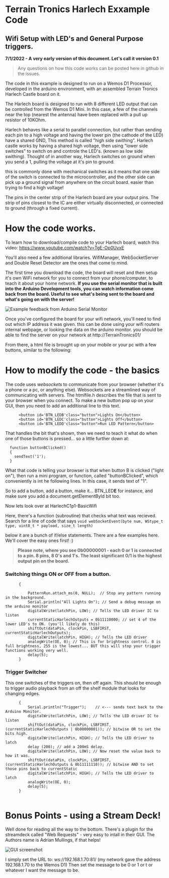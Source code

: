 #  Terrain Tronics Harlech Exxample Code
## Wifi Setup with LED's and General Purpose triggers.

**7/1/2022 - A very early version of this document. Let's call it version 0.1**

> Any questions on how this code works can be posted here in github in the issues.

The code in this example is designed to run on a Wemos D1 Processor, developed in the arduino environment, with an assembled Terrain Tronics Harlech Castle board on it.

The Harlech board is designed to run with 8 different LED output that can be controlled from the Wemos D1 Mini. In this case, a few of the channels near the top (nearest the antenna) have been replaced with a pull up resistor of 10KOhm. 

Harlech behaves like a serial to parallel connection, but rather than sending each pin to a high voltage and having the lower pin (the cathode of the LED) have a shared GND, This method is called "high side swithing". Harlech castle works by having a shared high voltage, then using "lower side switches" to switch on and controle the LED's. (known as low side swithing). Thought of in another way, Harlech switches on ground when you send a 1, pulling the voltage at it's pin to ground.

this is commonly done with mechanical switches as it means that one side of the switch is connected to the microcontroller, and the other side can pick up a ground signal from anywhere on the circuit board. easier than trying to find a high voltage!

The pins in the center strip of the Harlech board are your output pins. The strip of pins closest to the IC are either virtually disconnected, or connected to ground (through a fixed current).


# How the code works.

To learn how to download/compile code to your Harlech board, watch this video: https://www.youtube.com/watch?v=TgE-Op0UvxE

You'll also need a few additional libraries. WifiManager, WebSocketServer and Double Reset Detector are the ones that come to mind.

The first time you download the code, the board will reset and then setup it's own WiFi network for you to connect from your phone/computer, to teach it about your home network. **If you use the serial monitor that is built into the Arduino Development tools, you can watch information come back from the board. Useful to see what's being sent to the board and what's going on with the server!**

![Example feedback from Arduino Serial Monitor](https://i.imgur.com/yCybhII.png)


Once you've configured the board for your wifi network, you'll need to find out which IP address it was given. this can be done using your wifi routers internal webpage, or looking the data on the arduino monitor. you should be able to find the server on your network at http://TerrainTronics01/

From there, a html file is brought up on your mobile or your pc with a few buttons, similar to the following:


# How to modify the code - the basics

The code uses *websockets* to communicate from your browser (whether it's a phone or a pc, or anything else). Websockets are a streamlined way of communicating with servers. The htmlfile.h describes the file that is sent to your browser when you connect. 
To make a new button pop up on your GUI, then you need to add an additional line to this text.
```<button id='BTN_LEDA'class="button">Trigger Sound Effect board</button>
      <button id='BTN_LEDB'class="button">Lights On</button>
      <button id='BTN_LEDC'class="button">Lights Off</button>
      <button id='BTN_LEDD'class="button">Run LED Pattern</button>
```


That handles the bit that's shown, then we need to teach it what do when one of those buttons is pressed... so a little further down at: 

```document.getElementById('BTN_LEDB').addEventListener('click', buttonBClicked);
  function buttonBClicked()
  {   
    sendText('1');
  }
 ```

What that code is telling your browser is that when button B is clicked ("light on"), then run a mini program, or function, called "buttonBClicked", which conveniently is int he following lines. In this case, it sends text of "1".

So to add a button, add a button, make it... BTN_LED**E** for instance, and make sure you add a document.getElementById bit too.

Now lets look over at HarlechC1p1-BasicWifi

Here, there's a function (subroutine) that checks what text was recieved. Search for a line of code that says 
`void webSocketEvent(byte num, WStype_t type, uint8_t * payload, size_t length)`

below it are a bunch of if/else statements. There are a few examples here. We'll cover the easy ones first! :)

> **Please note, where you see 0b00000001 - each 0 or 1 is connected to a pin. 8 pins, 8 0's and 1's. The least significant 0/1 is the highest output pin on the board.**

### Switching things ON or OFF from a button.

```else if (payload[0] == '1')
      {
          
          PatternRun.attach_ms(0, NULL);  // Stop any pattern running in the background.
          Serial.println("All Lights On"); // Send a debug message on the arduino monitor
          digitalWrite(latchPin, LOW); // Tells the LED driver IC to listen
          currentStaticHarlechOutputs = 0b11110000; // set 4 of the lower LED's to ON. (you'll likely do this)
          shiftOut(dataPin, clockPin, LSBFIRST, currentStaticHarlechOutputs);
          digitalWrite(latchPin, HIGH); // Tells the LED driver 
          analogWrite(OE, 0); // This is for brightness control. 0 is full brightness, 255 is the lowest... BUT this will stop your trigger functions working very well.
          delay(5);
      }

```



### Trigger Switcher

This one switches of the triggers on, then off again. This should be enough to trigger audio playback from an off the shelf module that looks for changing edges.

```else if (payload[0] == 't')
      {
          Serial.println("Trigger");    // <--- sends text back to the Arduino Monitor.
          digitalWrite(latchPin, LOW); // Tells the LED driver IC to listen
          shiftOut(dataPin, clockPin, LSBFIRST, (currentStaticHarlechOutputs | 0b00000001)); // bitwise OR to set the bits high.
          digitalWrite(latchPin, HIGH); // Tells the LED driver to latch
          delay (200); // add a 200mS delay.
          digitalWrite(latchPin, LOW); // Now reset the value back to how it was.
          shiftOut(dataPin, clockPin, LSBFIRST, (currentStaticHarlechOutputs & 0b11111110)); // bitwise AND to set those pins back to currentStatic
          digitalWrite(latchPin, HIGH); // Tells the LED driver to latch
          analogWrite(OE, 0);
          delay(5);
      }
      
```


# Bonus Points - using a Stream Deck!

Well done for reading all the way to the bottom.
There's a plugin for the streamdeck called "Web Requests" - very easy to intall in their GUI. The Authors name is Adrian Mullings, if that helps!

![GUI screenshot](https://i.imgur.com/AB7BDIp.png)

I simply set the URL to: ws://192.168.1.70:81/  (my network gave the address 192.168.1.70 to the Wemos D1)
Then set the message to be 0 or 1 or t or whatever I want the message to be.

